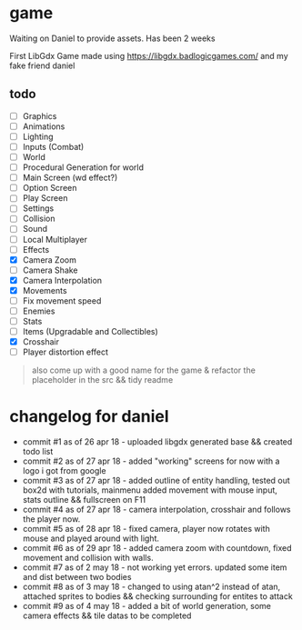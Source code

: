 # game
Waiting on Daniel to provide assets. Has been 2 weeks

First LibGdx Game made using https://libgdx.badlogicgames.com/ and my fake friend daniel



## todo

- [ ] Graphics
- [ ] Animations
- [ ] Lighting
- [ ] Inputs (Combat)
- [ ] World
- [ ] Procedural Generation for world
- [ ] Main Screen (wd effect?)
- [ ] Option Screen
- [ ] Play Screen
- [ ] Settings
- [ ] Collision
- [ ] Sound
- [ ] Local Multiplayer
- [ ] Effects
- [x] Camera Zoom
- [ ] Camera Shake
- [x] Camera Interpolation
- [x] Movements
- [ ] Fix movement speed
- [ ] Enemies
- [ ] Stats
- [ ] Items (Upgradable and Collectibles)
- [x] Crosshair 
- [ ] Player distortion effect
> also come up with a good name for the game & refactor the placeholder in the src && tidy readme

changelog for daniel
=====

- commit #1 as of 26 apr 18 - uploaded libgdx generated base && created todo list
- commit #2 as of 27 apr 18 - added "working" screens for now with a logo i got from google
- commit #3 as of 27 apr 18 - added outline of entity handling, tested out box2d with tutorials, mainmenu added movement with mouse input, stats outline && fullscreen on F11
- commit #4 as of 27 apr 18 - camera interpolation, crosshair and follows the player now.
- commit #5 as of 28 apr 18 - fixed camera, player now rotates with mouse and played around with light.
- commit #6 as of 29 apr 18 - added camera zoom with countdown, fixed movement and collision with walls.
- commit #7 as of 2 may 18 - not working yet errors. updated some item and dist between two bodies
- commit #8 as of 3 may 18 - changed to using atan^2 instead of atan, attached sprites to bodies && checking surrounding for entites to attack
- commit #9 as of 4 may 18 - added a bit of world generation, some camera effects && tile datas to be completed
